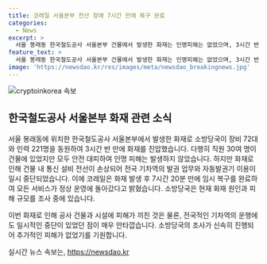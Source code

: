 ```yaml
---
title: 코레일 서울본부 전산 장애 7시간 만에 복구 완료
categories:
  - News
excerpt: >
  서울 봉래동 한국철도공사 서울본부 건물에서 발생한 화재는 인명피해는 없었으며, 3시간 반 만에 소방당국이 불을 껐습니다. 화재로 인해 전국 기차역의 발권 업무와 자동발권기 이용이 중단되었으나, 오후 5시쯤 코레일이 임시 복구를 통해 정상 운영에 진입했습니다. 현재 소방당국은 화재 원인과 피해 규모를 조사 중이며, 인력 221명과 장비 72대가 투입된 상황에서 대피한 직원 30여 명을 포함한 이 사건에 대한 추가 소식은 기대할 만합니다.
feature_text: >
  서울 봉래동 한국철도공사 서울본부 건물에서 발생한 화재는 인명피해는 없었으며, 3시간 반 만에 소방당국이 불을 껐습니다. 화재로 인해 전국 기차역의 발권 업무와 자동발권기 이용이 중단되었으나, 오후 5시쯤 코레일이 임시 복구를 통해 정상 운영에 진입했습니다. 현재 소방당국은 화재 원인과 피해 규모를 조사 중이며, 인력 221명과 장비 72대가 투입된 상황에서 대피한 직원 30여 명을 포함한 이 사건에 대한 추가 소식은 기대할 만합니다.
image: 'https://newsdao.kr/res/images/meta/newsdao_breakingnews.jpg'
---
```


<p><img src="https://newsdao.kr/res/images/meta/newsdao_breakingnews.jpg" alt="cryptoinkorea 속보" /></p>

<h2>한국철도공사 서울본부 화재 관련 소식</h2>

<p>서울 봉래동에 위치한 한국철도공사 서울본부에서 발생한 화재로 소방당국이 장비 72대와 인력 221명을 동원하여 3시간 반 만에 화재를 진압했습니다. 다행히 직원 30여 명이 건물에 있었지만 모두 안전 대피하여 인명 피해는 발생하지 않았습니다. 하지만 화재로 인해 건물 내 통신 설비 전선이 손상되어 전국 기차역의 발권 업무와 자동발권기 이용이 일시 중단되었습니다. 이에 코레일은 화재 발생 후 7시간 20분 만에 임시 복구를 완료하여 모든 서비스가 정상 운영에 돌아갔다고 밝혔습니다. 소방당국은 현재 화재 원인과 피해 규모를 조사 중에 있습니다.</p>

<p>이번 화재로 인해 공사 건물과 시설에 피해가 끼친 것은 물론, 전국적인 기차역의 운행에도 일시적인 중단이 있었던 점이 매우 안타깝습니다. 소방당국의 조사가 신속히 진행되어 추가적인 피해가 없었기를 기원합니다.</p>
실시간 뉴스 속보는, <a href="https://newsdao.kr" rel="dofollow">https://newsdao.kr</a>


